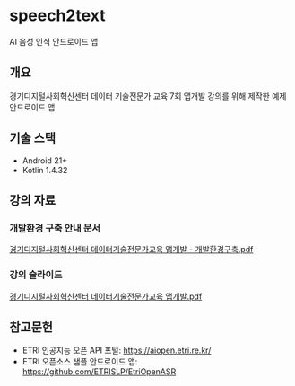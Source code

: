 # speech2text
AI 음성 인식 안드로이드 앱

## 개요
경기디지털사회혁신센터 데이터 기술전문가 교육 7회 앱개발 강의를 위해 제작한 예제 안드로이드 앱

## 기술 스택
- Android 21+
- Kotlin 1.4.32

## 강의 자료
### 개발환경 구축 안내 문서
[경기디지털사회혁신센터 데이터기술전문가교육 앱개발 - 개발환경구축.pdf](https://drive.google.com/file/d/1xnSg3mTYVDr96yUCrYBfiYtCMviLFUPF/view?usp=sharing)

### 강의 슬라이드
[경기디지털사회혁신센터 데이터기술전문가교육 앱개발.pdf](https://drive.google.com/file/d/1cjphKnlAegP-0210Kre_ryTLGpmeqvza/view?usp=sharing)


## 참고문헌
- ETRI 인공지능 오픈 API 포털: https://aiopen.etri.re.kr/
- ETRI 오픈소스 샘플 안드로이드 앱: https://github.com/ETRISLP/EtriOpenASR  
